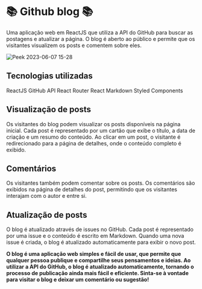 #  📚 Github blog  📚
 Uma aplicação web em ReactJS que utiliza a API do GitHub para buscar as postagens e atualizar a página. O blog é aberto ao público e permite que os visitantes visualizem os posts e comentem sobre eles.
 

![Peek 2023-06-07 15-28](https://github.com/layla-ventilari/github-blog/assets/99200113/967d2a97-9c24-4462-84e1-4d72e2c21dd0)

## Tecnologias utilizadas
ReactJS
GitHub API
React Router
React Markdown
Styled Components


## Visualização de posts
Os visitantes do blog podem visualizar os posts disponíveis na página inicial. Cada post é representado por um cartão que exibe o título, a data de criação e um resumo do conteúdo. Ao clicar em um post, o visitante é redirecionado para a página de detalhes, onde o conteúdo completo é exibido.

## Comentários
Os visitantes também podem comentar sobre os posts. Os comentários são exibidos na página de detalhes do post, permitindo que os visitantes interajam com o autor e entre si.

## Atualização de posts
O blog é atualizado através de issues no GitHub. Cada post é representado por uma issue e o conteúdo é escrito em Markdown. Quando uma nova issue é criada, o blog é atualizado automaticamente para exibir o novo post.

**O blog é uma aplicação web simples e fácil de usar, que permite que qualquer pessoa publique e compartilhe seus pensamentos e ideias. Ao utilizar a API do GitHub, o blog é atualizado automaticamente, tornando o processo de publicação ainda mais fácil e eficiente. Sinta-se à vontade para visitar o blog e deixar um comentário ou sugestão!**
